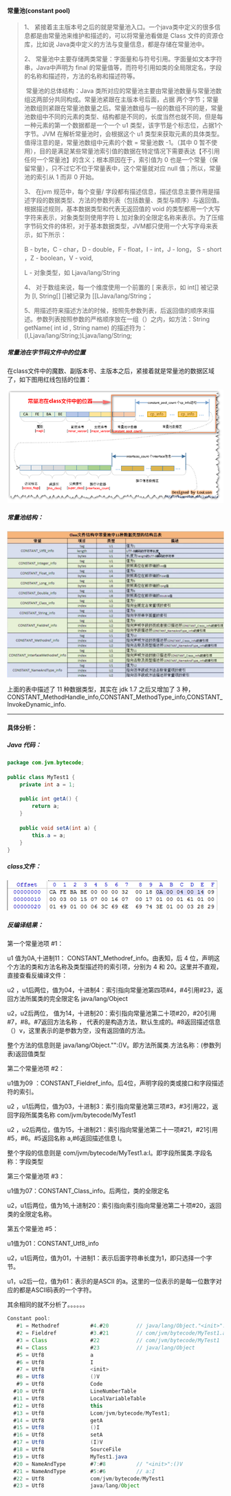 #### 常量池(constant pool)

> 1、     紧接着主主版本号之后的就是常量池入口。一个java类中定义的很多信息都是由常量池来维护和描述的，可以将常量池看做是 Class 文件的资源仓库，比如说 Java类中定义的方法与变量信息，都是存储在常量池中。
>
> 2、      常量池中主要存储两类常量：字面量和与符号引用。字面量如文本字符串，Java中声明为 final 的常量值等，而符号引用如类的全局限定名，字段的名称和描述符，方法的名称和描述符等。
>
> ​        常量池的总体结构：Java 类所对应的常量池主要由常量池数量与常量池数组这两部分共同构成。常量池紧跟在主版本号后面，占据 两个字节；常量池数组则紧跟在常量池数量之后。常量池数组与一般的数组不同的是，常量池数组中不同的元素的类型、结构都是不同的，长度当然也就不同，但是每一种元素的第一个数据都是一个一个 u1 类型，该字节是个标志位，占据1个字节。JVM 在解析常量池时，会根据这个 u1 类型来获取元素的具体类型。值得注意的是，常量池数组中元素的个数 = 常量池数 -1。（其中 0 暂不使用），目的是满足某些常量池索引值的数据在特定情况下需要表达【不引用任何一个常量池】的含义；根本原因在于，索引值为 0 也是一个常量（保留常量），只不过它不位于常量表中，这个常量就对应 null 值；所以，常量池的索引从 1 而非 0 开始。
>
> 3、   在jvm 规范中，每个变量/ 字段都有描述信息，描述信息主要作用是描述字段的数据类型、方法的参数列表（包括数量、类型与顺序）与返回值。根据描述规则，基本数据类型和代表无返回值的 void 的类型都用一个大写字符来表示，对象类型则使用字符 L 加对象的全限定名称来表示。为了压缩字节码文件的体积，对于基本数据类型，JVM都只使用一个大写字母来表示，如下所示：
>
> B - byte，C - char，D - double，F - float，I - int，J - long， S - short ，Z - boolean，V - void,
>
> L - 对象类型，如 Ljava/lang/String
>
> 4、    对于数组来说，每一个维度使用一个前置的 [ 来表示，如 int[] 被记录为 [I, String[] []被记录为 [[LJava/lang/String；
>
> 5、用描述符来描述方法的时候，按照先参数列表，后返回值的顺序来描述。参数列表按照参数的严格顺序放在一组（）之内，如方法：String getName( int id , String name) 的描述符为：(I,Ljava/lang/String;)Ljava/lang/String;



##### 常量池在字节码文件中的位置

在class文件中的魔数、副版本号、主版本之后，紧接着就是常量池的数据区域了，如下图用红线包括的位置：

![img](../../../typora-user-images/20141010133603275)



##### 常量池结构：

![1581516599910](../../../typora-user-images/1581516599910.png)

上面的表中描述了 11 种数据类型，其实在 jdk 1.7 之后又增加了 3 种，CONSTANT_MethodHandle_info,CONSTANT_MethodType_info,CONSTANT_InvokeDynamic_info.

***



#### 具体分析：

##### Java 代码：

```java
package com.jvm.bytecode;

public class MyTest1 {
    private int a = 1;

    public int getA() {
        return a;
    }

    public void setA(int a) {
        this.a = a;
    }
}

```



##### class文件：

![1581517280047](../../../typora-user-images/1581517280047.png)

##### 反编译结果：

第一个常量池项 #1：

u1 值为0A,十进制11： CONSTANT_Methodref_info。由表知，后 4 位，声明这个方法的类和方法名称及类型描述符的索引项，分别为 4 和 20。这里并不直观，直接查看反编译文件：

u2 ，u1后两位，值为04，十进制4：索引指向常量池第四项#4，#4引用#23，返回方法所属类的完全限定名 java/lang/Object

u2，u2后两位， 值为14，十进制20：索引指向常量池第二十项#20，#20引用#7，#8。#7返回方法名称 <init>，<init> 代表的是构造方法，默认生成的。#8返回描述信息（）v，这里表示的是参数为空，没有返回值的方法。

整个方法的信息则是 java/lang/Object."<init>":()V。即方法所属类.方法名称：(参数列表)返回值类型



第二个常量池项 #2：

u1值为09 ：CONSTANT_Fieldref_info。后4位，声明字段的类或接口和字段描述符的索引。

u2 ，u1后两位，值为03，十进制3：索引指向常量池第三项#3，#3引用22，返回字段所属类名称 com/jvm/bytecode/MyTest1

u2 ，u2后两位，值为15，十进制21：索引指向常量池第二十一项#21，#21引用#5，#6。#5返回名称 a,#6返回描述信息 I。

整个字段的信息则是 com/jvm/bytecode/MyTest1.a:I。即字段所属类.字段名称：字段类型



第三个常量池项 #3：

u1值为07：CONSTANT_Class_info。后两位，类的全限定名

u2，u1后两位，值为16,十进制20：索引指向索引指向常量池第二十项#20，返回类的全限定名称。



第五个常量池 #5：

u1值为01：CONSTANT_Utf8_info

u2，u1后两位，值为01，十进制1：表示后面字符串长度为1，即只选择一个字节。

u1，u2后一位，值为61：表示的是ASCII 的a。这里的一位表示的是每一位数字对应的都是ASCII码表的一个字符。



其余相同的就不分析了。。。。。。

```java
Constant pool:
   #1 = Methodref          #4.#20         // java/lang/Object."<init>":()V
   #2 = Fieldref           #3.#21         // com/jvm/bytecode/MyTest1.a:I
   #3 = Class              #22            // com/jvm/bytecode/MyTest1
   #4 = Class              #23            // java/lang/Object
   #5 = Utf8               a
   #6 = Utf8               I
   #7 = Utf8               <init>
   #8 = Utf8               ()V
   #9 = Utf8               Code
  #10 = Utf8               LineNumberTable
  #11 = Utf8               LocalVariableTable
  #12 = Utf8               this
  #13 = Utf8               Lcom/jvm/bytecode/MyTest1;
  #14 = Utf8               getA
  #15 = Utf8               ()I
  #16 = Utf8               setA
  #17 = Utf8               (I)V
  #18 = Utf8               SourceFile
  #19 = Utf8               MyTest1.java
  #20 = NameAndType        #7:#8          // "<init>":()V
  #21 = NameAndType        #5:#6          // a:I
  #22 = Utf8               com/jvm/bytecode/MyTest1
  #23 = Utf8               java/lang/Object
```

